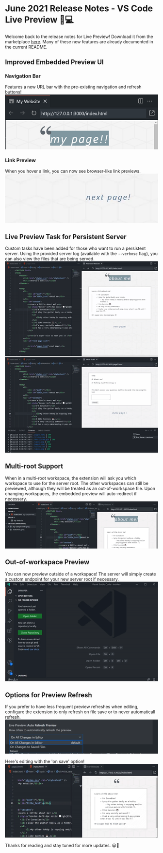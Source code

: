 # June 2021 Release Notes - VS Code Live Preview 🚀💻

Welcome back to the release notes for Live Preview! Download it from the marketplace [here](https://marketplace.visualstudio.com/items?itemName=ms-vscode.live-server). Many of these new features are already documented in the current README.

## Improved Embedded Preview UI
### Navigation Bar
Features a new URL bar with the pre-existing navigation and refresh buttons!
![Navigation Bar](images/june-2021/nav-bar.png)

### Link Preview
When you hover a link, you can now see browser-like link previews.
![Link Preview](images/june-2021/link-preview.gif)

## Live Preview Task for Persistent Server
Custom tasks have been added for those who want to run a persistent server. Using the provided server log (available with the `--verbose` flag), you can also view the files that are being served.
![Tasks](images/misc/task-demo.gif)
![Tasks Link Provider](images/misc/task-demo-2.gif)

## Multi-root Support
When in a multi-root workspace, the extension will ask you which workspace to use for the server root. The other workspaces can still be previewed, although they will be treated as an out-of-workspace file. Upon changing workspaces, the embedded preview will auto-redirect if necessary.
![Multi-root Demo](images/june-2021/multi-root-demo.gif)

## Out-of-workspace Preview
You can now preview outside of a workspace! The server will simply create a custom endpoint for your new server root if necessary.
![No Workspace Preview](images/misc/no-workspace-preview.gif)

## Options for Preview Refresh
If you prefer to have less frequent preview refreshes when editing, configure the extension to only refresh on file save or to never automaticall refresh.
![Navigation Bar](images/june-2021/auto-refresh-options.png)

Here's editing with the 'on save' option!
![On Save Refresh](images/june-2021/on-save-demo.gif)

Thanks for reading and stay tuned for more updates. 😀🔧